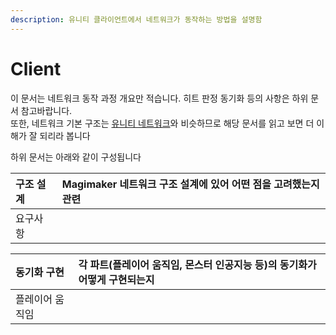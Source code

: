 ```yaml
---
description: 유니티 클라이언트에서 네트워크가 동작하는 방법을 설명함
---
```


# Client

이 문서는 네트워크 동작 과정 개요만 적습니다. 히트 판정 동기화 등의 사항은 하위 문서 참고바랍니다.   
또한, 네트워크 기본 구조는 [유니티 네트워크](https://docs.unity3d.com/kr/current/Manual/UNetPlayers.html)와 비슷하므로 해당 문서를 읽고 보면 더 이해가 잘 되리라 봅니다

하위 문서는 아래와 같이 구성됩니다

| 구조 설계 | Magimaker 네트워크 구조 설계에 있어 어떤 점을 고려했는지 관련  |
| :--- | :--- |
| 요구사항  |  |

| 동기화 구현  | 각 파트\(플레이어 움직임, 몬스터 인공지능 등\)의 동기화가 어떻게 구현되는지  |
| :--- | :--- |
| 플레이어 움직임  |  |



